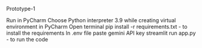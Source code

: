  Prototype-1

 Run in PyCharm
 Choose Python interpreter 3.9 while creating virtual environment in PyCharm
 Open terminal
 pip install -r requirements.txt - to install the requirements
 In .env file paste gemini API key
 streamlit run app.py - to run the code
 
